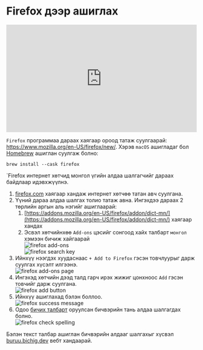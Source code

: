 # Firefox дээр ашиглах

<div style="position: relative; width: 100%; padding-bottom: 56.25%;">
   <iframe src="https://www.youtube.com/embed/N-oRV9TlYrA" frameborder="0" allow="accelerometer; autoplay; clipboard-write; encrypted-media; gyroscope; picture-in-picture" allowfullscreen style="position: absolute; top: 0; left: 0; height: 100%; width: 100%; padding-bottom:20px;"></iframe>
</div>

`Firefox` программаа дараах хаягаар ороод татаж суулгаарай: <https://www.mozilla.org/en-US/firefox/new/>. Хэрэв `macOS` ашигладаг бол [Homebrew](https://brew.sh/) ашиглан суулгаж болно:
```
brew install --cask firefox
```

`Firefox интернет хөтчид монгол үгийн алдаа шалгагчийг дараах байдлаар идэвхжүүлнэ.
1. [firefox.com](https://firefox.com) хаягаар хандаж интернет хөтчөө татан авч суулгана.
1. Үүний дараа алдаа шалгах толио татаж авна. Ингэхдээ дараах 2 төрлийн аргын аль нэгийг ашиглаарай:
   1. [https://addons.mozilla.org/en-US/firefox/addon/dict-mn/](https://addons.mozilla.org/en-US/firefox/addon/dict-mn/) хаягаар хандах
   1. Эсвэл хөтчийнхөө `Add-ons` цэсийг сонгоод хайх талбарт `монгол` хэмээн бичиж хайгаарай\
   ![firefox add-ons](images/firefox-5.png)\
   ![firefox search key](images/firefox-6.png)
1. Ийнхүү нээгдэх хуудаснаас `+ Add to Firefox` гэсэн товчлуурыг дарж суулгах хүсэлт илгээнэ.\
![firefox add-ons page](images/firefox-1.png)
1. Ингэхэд хөтчийн дээд талд гарч ирэх жижиг цонхноос `Add` гэсэн товчийг дарж суулгана.\
![firefox add button](images/firefox-2.png)
1. Ийнхүү ашиглахад бэлэн боллоо.\
![firefox success message](images/firefox-3.png)
1. Одоо [бичих талбарт](https://itamarom.github.io/notepadjs/) оруулсан бичвэрийн тань алдаа шалгагдах болно.\
![firefox check spelling](images/firefox-5.png)

Бэлэн текст талбар ашиглан бичвэрийн алдааг шалгахыг хүсвэл [buruu.bichig.dev](https://buruu.bichig.dev/) вебт хандаарай.
